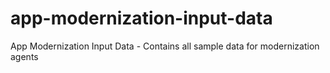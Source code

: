 # app-modernization-input-data
App Modernization Input Data - Contains all sample data for modernization agents
